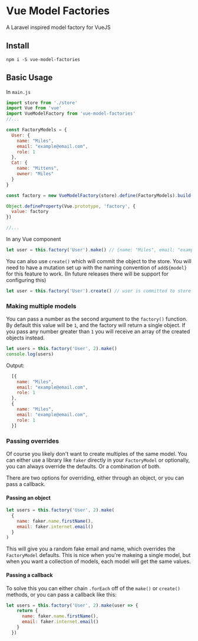 # Vue Model Factories

A Laravel inspired model factory for VueJS

## Install
```shell
npm i -S vue-model-factories
```

## Basic Usage

In `main.js`

```js
import store from './store'
import Vue from 'vue'
import VueModelFactory from 'vue-model-factories'
//...

const FactoryModels = {
  User: {
    name: "Miles",
    email: "example@email.com",
    role: 1
  },
  Cat: {
    name: "Mittens",
    owner: "Miles"
  }
}

const factory = new VueModelFactory(store).define(FactoryModels).build()

Object.defineProperty(Vue.prototype, 'factory', {
  value: factory
})

//...

```

In any Vue component
```js
let user = this.factory('User').make() // {name: "Miles", email: "example@email.com", role: 1}
```

You can also use `create()` which will commit the object to the store.
You will need to have a mutation set up with the naming convention of `add${model}` for this feature to work.
(In future releases there will be support for configuring this)

```js
let user = this.factory('User').create() // user is committed to store
```

### Making multiple models

You can pass a number as the second argument to the `factory()` function. By default this value will be `1`, and the factory will return a single object. If you pass any number greater than `1` you will receive an array of the created objects instead.

```js
let users = this.factory('User', 2).make()
console.log(users)
```

Output:
```js
  [{
    name: "Miles",
    email: "example@email.com",
    role: 1
  },
  {
    name: "Miles",
    email: "example@email.com",
    role: 1
  }]
```

### Passing overrides

Of course you likely don't want to create multiples of the same model. You can either use a library like `faker` directly in your `FactoryModel` or optionally, you can always override the defaults. Or a combination of both.

There are two options for overriding, either through an object, or you can pass a callback.

#### Passing an object
```js
let users = this.factory('User', 2).make(
  {
    name: faker.name.firstName(),
    email: faker.internet.email()
  }
)
```

This will give you a random fake email and name, which overrides the `FactoryModel` defaults. This is nice when you're makeing a single model, but when you want a collection of models, each model will get the same values.

#### Passing a callback

To solve this you can either chain `.forEach` off of the `make()` or `create()` methods, or you can pass a callback like this:

```js
let users = this.factory('User', 2).make(user => {
    return {
      name: faker.name.firstName(),
      email: faker.internet.email()
    }
  })
```